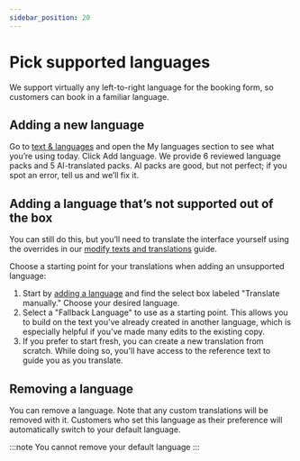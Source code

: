 ```yaml
---
sidebar_position: 20
---
```


# Pick supported languages

We support virtually any left-to-right language for the booking form, so customers can book in a familiar language.

## Adding a new language

Go to [text & languages](https://dashboard.letsbook.app/localization) and open the My languages section to see what you’re using today. Click Add language. We provide 6 reviewed language packs and 5 AI-translated packs. AI packs are good, but not perfect; if you spot an error, tell us and we’ll fix it.

## Adding a language that’s not supported out of the box

You can still do this, but you’ll need to translate the interface yourself using the overrides in our [modify texts and translations](texts-and-translations.md) guide.

Choose a starting point for your translations when adding an unsupported language:

1. Start by [adding a language](https://dashboard.letsbook.app/localization/languages/add) and find the select box labeled "Translate manually." Choose your desired language.
1. Select a "Fallback Language" to use as a starting point. This allows you to build on the text you've already created in another language, which is especially helpful if you've made many edits to the existing copy.
1. If you prefer to start fresh, you can create a new translation from scratch. While doing so, you'll have access to the reference text to guide you as you translate.

## Removing a language

You can remove a language. Note that any custom translations will be removed with it. Customers who set this language as their preference will automatically switch to your default language.

:::note
You cannot remove your default language
:::
